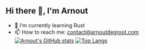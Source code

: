 ## Hi there 👋, I'm Arnout
- 🌱 I’m currently learning Rust
- 📫 How to reach me: [contact@arnoutdegroot.com](mailto:contact@arnoutdegroot.com)
[![Arnout's GitHub stats](https://github-readme-stats.vercel.app/api?username=0xarnout)](https://github.com/anuraghazra/github-readme-stats)
[![Top Langs](https://github-readme-stats.vercel.app/api/top-langs/?username=0xarnout)](https://github.com/anuraghazra/github-readme-stats)

<!--
**0xarnout/0xarnout** is a ✨ _special_ ✨ repository because its `README.md` (this file) appears on your GitHub profile.

Here are some ideas to get you started:

- 🔭 I’m currently working on ...
- 🌱 I’m currently learning ...
- 👯 I’m looking to collaborate on ...
- 🤔 I’m looking for help with ...
- 💬 Ask me about ...
- 📫 How to reach me: ...
- 😄 Pronouns: ...
- ⚡ Fun fact: ...
-->
